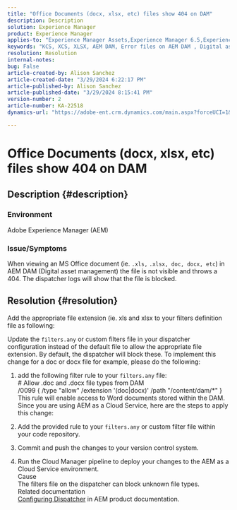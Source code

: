 ```yaml
---
title: "Office Documents (docx, xlsx, etc) files show 404 on DAM"
description: Description
solution: Experience Manager
product: Experience Manager
applies-to: "Experience Manager Assets,Experience Manager 6.5,Experience Manager"
keywords: "KCS, XCS, XLSX, AEM DAM, Error files on AEM DAM , Digital asset management, doc, docx, office"
resolution: Resolution
internal-notes: 
bug: False
article-created-by: Alison Sanchez
article-created-date: "3/29/2024 6:22:17 PM"
article-published-by: Alison Sanchez
article-published-date: "3/29/2024 8:15:41 PM"
version-number: 2
article-number: KA-22518
dynamics-url: "https://adobe-ent.crm.dynamics.com/main.aspx?forceUCI=1&pagetype=entityrecord&etn=knowledgearticle&id=1455f040-f9ed-ee11-a203-6045bd045872"

---
```

# Office Documents (docx, xlsx, etc) files show 404 on DAM

## Description {#description}


### Environment

Adobe Experience Manager (AEM)

### Issue/Symptoms

When viewing an MS Office document (ie. `.xls,` `.xlsx, doc, docx, etc`) in AEM DAM (Digital asset management) the file is not visible and throws a 404. The dispatcher logs will show that the file is blocked.




## Resolution {#resolution}


Add the appropriate file extension (ie. xls and xlsx to your filters definition file as following:

Update the `filters.any` or custom filters file in your dispatcher configuration instead of the default file to allow the appropriate file extension. By default, the dispatcher will block these. To implement this change for a doc or docx file for example, please do the following:

1. add the following filter rule to your `filters.any` file:
<br># Allow .doc and .docx file types from DAM
<br>/0099 { /type "allow" /extension '(doc|docx)' /path "/content/dam/\*" }<br>
This rule will enable access to Word documents stored within the DAM. Since you are using AEM as a Cloud Service, here are the steps to apply this change:



2. Add the provided rule to your `filters.any` or custom filter file within your code repository.
3. Commit and push the changes to your version control system.
4. Run the Cloud Manager pipeline to deploy your changes to the AEM as a Cloud Service environment.
<br>Cause<br>
The filters file on the dispatcher can block unknown file types.
<br>Related documentation<br>
[Configuring Dispatcher](https://experienceleague.adobe.com/docs/experience-manager-dispatcher/using/configuring/dispatcher-configuration.html?lang=en) in AEM product documentation.
<br> <br>

